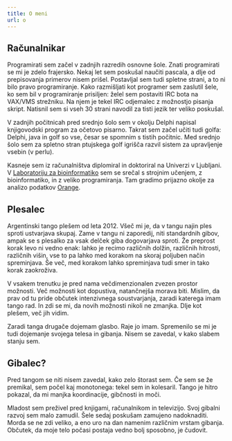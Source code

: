 ```yaml
---
title: O meni
url: o
---
```


Računalnikar
------------

Programirati sem začel v zadnjih razredih osnovne šole. Znati programirati se mi
je zdelo frajersko. Nekaj let sem poskušal naučiti pascala, a dlje od prepisovanja primerov
nisem prišel. Postavljal sem tudi spletne strani, a to ni bilo
pravo programiranje. Kako razmišljati kot programer sem zaslutil šele,
ko sem bil v programiranje prisiljen: želel
sem postaviti IRC bota na VAX/VMS strežniku. Na njem
je tekel IRC odjemalec z možnostjo pisanja skript. Natisnil sem si vseh 30 strani
navodil za tisti jezik ter veliko poskušal.

V zadnjih počitnicah pred srednjo šolo sem v okolju Delphi napisal knjigovodski
program za očetovo pisarno. Takrat sem začel učiti
tudi golfa: Delphi, java in golf so vse, česar se spomnim s tistih počitnic.
Med srednjo šolo sem za spletno stran ptujskega golf igrišča razvil
sistem za upravljenje vsebin (v perlu).

Kasneje sem iz računalništva diplomiral in doktoriral na Univerzi v Ljubljani.
V [Laboratoriju za bioinformatiko](http://biolab.si) sem se srečal s strojnim učenjem,
z bioinformatiko, in z veliko programiranja. Tam gradimo prijazno okolje za analizo podatkov
[Orange](https://orange.biolab.si).

Plesalec
--------

Argentinski tango plešem od leta 2012. Všeč mi je, da v tangu najin ples sproti ustvarjava
skupaj. Zame v tangu ni zaporedij, niti standardnih gibov, ampak se s
plesalko za vsak delček giba dogovarjava sproti. Že preprost korak levo ni vedno enak:
lahko je recimo različnih dolžin, različnih hitrosti, različnih višin, vse to pa
lahko med korakom na skoraj poljuben način spreminjava. Še več, med korakom lahko
spreminjava tudi smer in tako korak zaokroživa.

V vsakem trenutku je pred nama večdimenzionalen zvezen prostor možnosti.
Več možnosti kot dopustiva, natančnejša morava biti. Mislim, da prav od tu
pride občutek intenzivnega soustvarjanja, zaradi katerega imam tango rad.
In zdi se mi, da novih možnosti nikoli ne zmanjka. Dlje kot plešem, več jih vidim.

Zaradi tanga drugače dojemam glasbo. Raje jo imam. Spremenilo se mi je tudi dojemanje
svojega telesa in gibanja. Nisem se zavedal, v kako slabem stanju sem.

Gibalec?
--------

Pred tangom se niti nisem zavedal, kako zelo štorast sem. Če sem se že premikal,
sem počel kaj monotonega: tekel sem in kolesaril. Tango
je hitro pokazal, da mi manjka koordinacije, gibčnosti in moči.

Mladost sem preživel pred knjigami, računalnikom in televizijo. Svoj gibalni
razvoj sem malo zamudil. Šele sedaj poskušam zamujeno nadoknaditi. Morda se ne zdi
veliko, a eno uro na dan namenim različnim vrstam gibanja. Občutek, da
moje telo počasi postaja vedno bolj sposobno, je čudovit.
